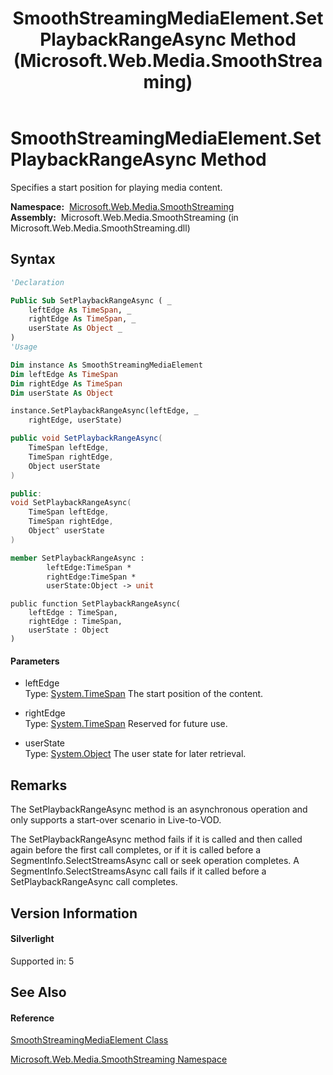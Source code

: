 ﻿---
title: SmoothStreamingMediaElement.SetPlaybackRangeAsync Method  (Microsoft.Web.Media.SmoothStreaming)
TOCTitle: SetPlaybackRangeAsync Method
ms:assetid: M:Microsoft.Web.Media.SmoothStreaming.SmoothStreamingMediaElement.SetPlaybackRangeAsync(System.TimeSpan,System.TimeSpan,System.Object)
ms:mtpsurl: https://msdn.microsoft.com/en-us/library/microsoft.web.media.smoothstreaming.smoothstreamingmediaelement.setplaybackrangeasync(v=VS.95)
ms:contentKeyID: 46307692
ms.date: 05/31/2012
mtps_version: v=VS.95
f1_keywords:
- Microsoft.Web.Media.SmoothStreaming.SmoothStreamingMediaElement.SetPlaybackRangeAsync
dev_langs:
- CSharp
- JScript
- VB
- FSharp
- c++
api_location:
- Microsoft.Web.Media.SmoothStreaming.dll
api_name:
- Microsoft.Web.Media.SmoothStreaming.SmoothStreamingMediaElement.SetPlaybackRangeAsync
api_type:
- Managed
topic_type:
- apiref
- kbSyntax
product_family_name: VS
ROBOTS: INDEX,FOLLOW
---

# SmoothStreamingMediaElement.SetPlaybackRangeAsync Method

Specifies a start position for playing media content.

**Namespace:**  [Microsoft.Web.Media.SmoothStreaming](microsoft-web-media-smoothstreaming-namespace_1.md)  
**Assembly:**  Microsoft.Web.Media.SmoothStreaming (in Microsoft.Web.Media.SmoothStreaming.dll)

## Syntax

``` vb
'Declaration

Public Sub SetPlaybackRangeAsync ( _
    leftEdge As TimeSpan, _
    rightEdge As TimeSpan, _
    userState As Object _
)
'Usage

Dim instance As SmoothStreamingMediaElement
Dim leftEdge As TimeSpan
Dim rightEdge As TimeSpan
Dim userState As Object

instance.SetPlaybackRangeAsync(leftEdge, _
    rightEdge, userState)
```

``` csharp
public void SetPlaybackRangeAsync(
    TimeSpan leftEdge,
    TimeSpan rightEdge,
    Object userState
)
```

``` c++
public:
void SetPlaybackRangeAsync(
    TimeSpan leftEdge, 
    TimeSpan rightEdge, 
    Object^ userState
)
```

``` fsharp
member SetPlaybackRangeAsync : 
        leftEdge:TimeSpan * 
        rightEdge:TimeSpan * 
        userState:Object -> unit 
```

``` jscript
public function SetPlaybackRangeAsync(
    leftEdge : TimeSpan, 
    rightEdge : TimeSpan, 
    userState : Object
)
```

#### Parameters

  - leftEdge  
    Type: [System.TimeSpan](https://msdn.microsoft.com/en-us/library/269ew577\(v=vs.95\))  
    The start position of the content.

<!-- end list -->

  - rightEdge  
    Type: [System.TimeSpan](https://msdn.microsoft.com/en-us/library/269ew577\(v=vs.95\))  
    Reserved for future use.

<!-- end list -->

  - userState  
    Type: [System.Object](https://msdn.microsoft.com/en-us/library/e5kfa45b\(v=vs.95\))  
    The user state for later retrieval.

## Remarks

The SetPlaybackRangeAsync method is an asynchronous operation and only supports a start-over scenario in Live-to-VOD.

The SetPlaybackRangeAsync method fails if it is called and then called again before the first call completes, or if it is called before a SegmentInfo.SelectStreamsAsync call or seek operation completes. A SegmentInfo.SelectStreamsAsync call fails if it called before a SetPlaybackRangeAsync call completes.

## Version Information

#### Silverlight

Supported in: 5  

## See Also

#### Reference

[SmoothStreamingMediaElement Class](smoothstreamingmediaelement-class-microsoft-web-media-smoothstreaming_1.md)

[Microsoft.Web.Media.SmoothStreaming Namespace](microsoft-web-media-smoothstreaming-namespace_1.md)

